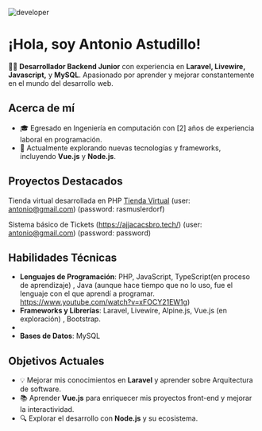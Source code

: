 
![developer](https://user-images.githubusercontent.com/58786364/170402930-f4618960-4db2-43f3-8291-ff50427ac330.gif)



# ¡Hola, soy Antonio Astudillo!

👨‍💻 **Desarrollador Backend Junior** con experiencia en **Laravel, Livewire, Javascript,** y **MySQL**. Apasionado por aprender y mejorar constantemente en el mundo del desarrollo web.

## Acerca de mí
- 🎓 Egresado en Ingeniería en computación con [2] años de experiencia laboral en programación.
- 🌱 Actualmente explorando nuevas tecnologías y frameworks, incluyendo **Vue.js** y **Node.js**.




## Proyectos Destacados

Tienda virtual desarrollada en PHP
[Tienda Virtual](https://www.antonioastudillo.com/)
(user: antonio@gmail.com) (password: rasmuslerdorf)


Sistema básico de Tickets 
(https://ajjacacsbro.tech/)
(user: antonio@gmail.com) (password: password)


## Habilidades Técnicas
- **Lenguajes de Programación**: PHP, JavaScript, TypeScript(en proceso de aprendizaje) , Java (aunque hace tiempo que no lo uso, fue el lenguaje con el que aprendí a programar. https://www.youtube.com/watch?v=xFOCY21EW1g)
- **Frameworks y Librerías**: Laravel, Livewire, Alpine.js, Vue.js (en exploración) , Bootstrap.
-  
- **Bases de Datos**: MySQL


## Objetivos Actuales
- 💡 Mejorar mis conocimientos en **Laravel** y aprender sobre Arquitectura de software.
- 📚 Aprender **Vue.js** para enriquecer mis proyectos front-end y mejorar la interactividad.
- 🔍 Explorar el desarrollo con **Node.js** y su ecosistema.





